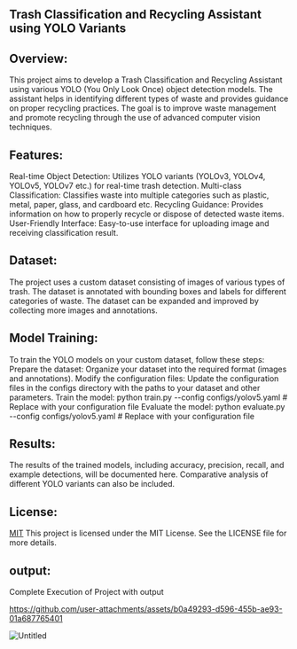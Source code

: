 ## Trash Classification and Recycling Assistant using YOLO Variants

## Overview:
This project aims to develop a Trash Classification and Recycling Assistant using various YOLO (You Only Look Once) object detection models. The assistant helps in identifying different types of waste and provides guidance on proper recycling practices. The goal is to improve waste management and promote recycling through the use of advanced computer vision techniques.

## Features:
Real-time Object Detection: Utilizes YOLO variants (YOLOv3, YOLOv4, YOLOv5, YOLOv7 etc.) for real-time trash detection.
Multi-class Classification: Classifies waste into multiple categories such as plastic, metal, paper, glass, and cardboard etc.
Recycling Guidance: Provides information on how to properly recycle or dispose of detected waste items.
User-Friendly Interface: Easy-to-use interface for uploading image and receiving classification result.

## Dataset:
The project uses a custom dataset consisting of images of various types of trash. The dataset is annotated with bounding boxes and labels for different categories of waste. The dataset can be expanded and improved by collecting more images and annotations.

## Model Training:
To train the YOLO models on your custom dataset, follow these steps:
Prepare the dataset:
Organize your dataset into the required format (images and annotations).
Modify the configuration files:
Update the configuration files in the configs directory with the paths to your dataset and other parameters.
Train the model:
python train.py --config configs/yolov5.yaml  # Replace with your configuration file
Evaluate the model:
python evaluate.py --config configs/yolov5.yaml  # Replace with your configuration file

## Results:
The results of the trained models, including accuracy, precision, recall, and example detections, will be documented here. Comparative analysis of different YOLO variants can also be included.

## License:
[MIT](https://choosealicense.com/licenses/mit/) This project is licensed under the MIT License. See the LICENSE file for more details.


## output:
Complete Execution of Project with output


https://github.com/user-attachments/assets/b0a49293-d596-455b-ae93-01a687765401

![Untitled](https://github.com/user-attachments/assets/78af014f-7c35-4cdf-b559-4c14e727950b)


